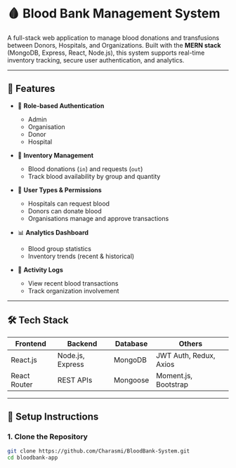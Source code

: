 # 🩸 Blood Bank Management System

A full-stack web application to manage blood donations and transfusions between Donors, Hospitals, and Organizations. Built with the **MERN stack** (MongoDB, Express, React, Node.js), this system supports real-time inventory tracking, secure user authentication, and analytics.

---

## 🚀 Features

- 🔐 **Role-based Authentication**
  - Admin
  - Organisation
  - Donor
  - Hospital

- 💉 **Inventory Management**
  - Blood donations (`in`) and requests (`out`)
  - Track blood availability by group and quantity

- 🏥 **User Types & Permissions**
  - Hospitals can request blood
  - Donors can donate blood
  - Organisations manage and approve transactions

- 📊 **Analytics Dashboard**
  - Blood group statistics
  - Inventory trends (recent & historical)

- 🔄 **Activity Logs**
  - View recent blood transactions
  - Track organization involvement

---

## 🛠️ Tech Stack

| Frontend        | Backend         | Database | Others                     |
|----------------|------------------|----------|----------------------------|
| React.js        | Node.js, Express | MongoDB  | JWT Auth, Redux, Axios     |
| React Router    | REST APIs        | Mongoose | Moment.js, Bootstrap       |

---

## 🔧 Setup Instructions

### 1. Clone the Repository

```bash
git clone https://github.com/Charasmi/BloodBank-System.git
cd bloodbank-app

